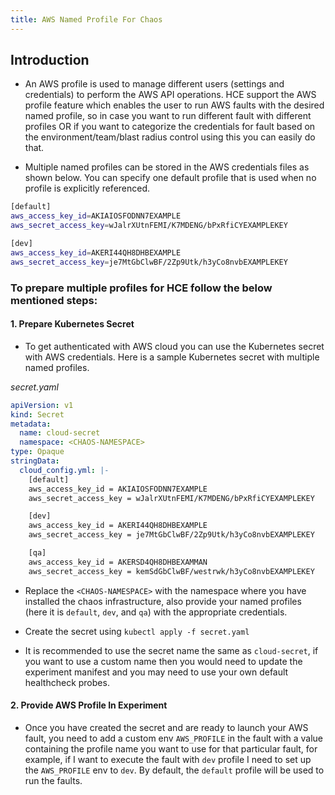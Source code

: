 ```yaml
---
title: AWS Named Profile For Chaos
---
```


## Introduction

- An AWS profile is used to manage different users (settings and credentials) to perform the AWS API operations. HCE support the AWS profile feature which enables the user to run AWS faults with the desired named profile, so in case you want to run different fault with different profiles OR if you want to categorize the credentials for fault based on the environment/team/blast radius control using this you can easily do that.

- Multiple named profiles can be stored in the AWS credentials files as shown below. You can specify one default profile that is used when no profile is explicitly referenced.

```bash
[default]
aws_access_key_id=AKIAIOSFODNN7EXAMPLE
aws_secret_access_key=wJalrXUtnFEMI/K7MDENG/bPxRfiCYEXAMPLEKEY

[dev]
aws_access_key_id=AKERI44QH8DHBEXAMPLE
aws_secret_access_key=je7MtGbClwBF/2Zp9Utk/h3yCo8nvbEXAMPLEKEY
```

### To prepare multiple profiles for HCE follow the below mentioned steps:

#### 1. Prepare Kubernetes Secret

- To get authenticated with AWS cloud you can use the Kubernetes secret with AWS credentials. Here is a sample Kubernetes secret with multiple named profiles.

_secret.yaml_

```yaml
apiVersion: v1
kind: Secret
metadata:
  name: cloud-secret
  namespace: <CHAOS-NAMESPACE>
type: Opaque
stringData:
  cloud_config.yml: |-
    [default]
    aws_access_key_id = AKIAIOSFODNN7EXAMPLE
    aws_secret_access_key = wJalrXUtnFEMI/K7MDENG/bPxRfiCYEXAMPLEKEY

    [dev]
    aws_access_key_id = AKERI44QH8DHBEXAMPLE
    aws_secret_access_key = je7MtGbClwBF/2Zp9Utk/h3yCo8nvbEXAMPLEKEY

    [qa]
    aws_access_key_id = AKERSD4QH8DHBEXAMMAN
    aws_secret_access_key = kemSdGbClwBF/westrwk/h3yCo8nvbEXAMPLEKEY
```

- Replace the `<CHAOS-NAMESPACE>` with the namespace where you have installed the chaos infrastructure, also provide your named profiles (here it is `default`, `dev`, and `qa`) with the appropriate credentials.

- Create the secret using `kubectl apply -f secret.yaml`

- It is recommended to use the secret name the same as `cloud-secret`, if you want to use a custom name then you would need to update the experiment manifest and you may need to use your own default healthcheck probes.

#### 2. Provide AWS Profile In Experiment

- Once you have created the secret and are ready to launch your AWS fault, you need to add a custom env `AWS_PROFILE` in the fault with a value containing the profile name you want to use for that particular fault, for example, if I want to execute the fault with `dev` profile I need to set up the `AWS_PROFILE` env to `dev`. By default, the `default` profile will be used to run the faults.

